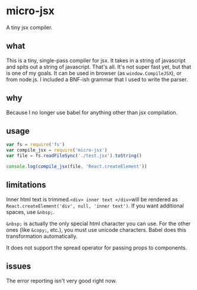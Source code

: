 # micro-jsx
A tiny jsx compiler.

## what
This is a tiny, single-pass compiler for jsx. It takes in a string of javascript and spits out a string of javascript. That's all. It's not super fast yet, but that is one of my goals. It can be used in browser (as `window.CompileJSX`), or from node.js. I included a BNF-ish grammar that I used to write the parser.

## why
Because I no longer use babel for anything other than jsx compilation.

## usage
```javascript
var fs = require('fs')
var compile_jsx = require('micro-jsx')
var file = fs.readFileSync('./test.jsx').toString()

console.log(compile_jsx(file, 'React.createElement'))
```

## limitations
Inner html text is trimmed.`<div> inner text </div>`will be rendered as `React.createElement('div', null, 'inner text')`. If you want additional spaces, use `&nbsp;`.

`&nbsp;` is actually the only special html character you can use. For the other ones (like `&copy;`, etc.), you must use unicode characters. Babel does this transformation automatically.

It does not support the spread operator for passing props to components.

## issues
The error reporting isn't very good right now.
